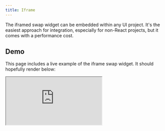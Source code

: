 ```yaml
---
title: Iframe
---
```


The iframed swap widget can be embedded within any UI project. It's the easiest
approach for integration, especially for non-React projects, but it comes with a
performance cost.

## Demo

This page includes a live example of the iframe swap widget. It should
hopefully render below:

<iframe className="full-width" src="https://swap.alphadefi.info/" />

<br />
<br />
<br />

## Installation

The iframe requires the raydium-frontend-iframe repo to be hosted
on the same origin / domain where your frontend UI is hosted.

### 1. Clone repo

```sh
git clone git@github.com:alpha-defi/raydium-frontend-iframe.git
```

### 2. Install and start the project

```sh
cd raydium-frontend-iframe
yarn
npm start
```

### 3. Add the iframe snippet within your UI

Add the iframe within your UI but replace the src with a link
to the raydium-frontend-iframe project from step 2

```html
<iframe src="https://swap.alphadefi.info/" />
```
